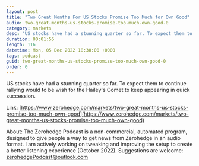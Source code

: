 ```yaml
---
layout: post
title: "Two Great Months For US Stocks Promise Too Much for Own Good"
audio: two-great-months-us-stocks-promise-too-much-own-good-0
category: markets
desc: "US stocks have had a stunning quarter so far. To expect them to continue rallying would to be wish for the Hailey's Comet to keep appearing in quick succession."
duration: 00:01:56
length: 116
datetime: Mon, 05 Dec 2022 18:30:00 +0000
tags: podcast
guid: two-great-months-us-stocks-promise-too-much-own-good-0
order: 0
---
```

US stocks have had a stunning quarter so far. To expect them to continue rallying would to be wish for the Hailey's Comet to keep appearing in quick succession.

Link: [https://www.zerohedge.com/markets/two-great-months-us-stocks-promise-too-much-own-good](https://www.zerohedge.com/markets/two-great-months-us-stocks-promise-too-much-own-good)

About: The Zerohedge Podcast is a non-commercial, automated program, designed to give people a way to get news from Zerohedge in an audio format.  I am actively working on tweaking and improving the setup to create a better listening experience (October 2022).  Suggestions are welcome: [zerohedgePodcast@outlook.com](mailto:zerohedgePodcast@outlook.com)